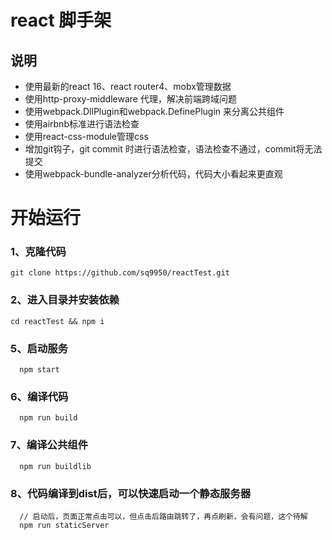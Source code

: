 # react 脚手架
## 说明
* 使用最新的react 16、react router4、mobx管理数据
* 使用http-proxy-middleware 代理，解决前端跨域问题
* 使用webpack.DllPlugin和webpack.DefinePlugin 来分离公共组件
* 使用airbnb标准进行语法检查
* 使用react-css-module管理css
* 增加git钩子，git commit 时进行语法检查，语法检查不通过，commit将无法提交
* 使用webpack-bundle-analyzer分析代码，代码大小看起来更直观
# 开始运行

### 1、克隆代码
```
git clone https://github.com/sq9950/reactTest.git
```
### 2、进入目录并安装依赖
```
cd reactTest && npm i
```
### 5、启动服务
```
  npm start
```
### 6、编译代码
```
  npm run build
```
### 7、编译公共组件
```
  npm run buildlib
```
### 8、代码编译到dist后，可以快速启动一个静态服务器
```
  // 启动后，页面正常点击可以，但点击后路由跳转了，再点刷新，会有问题，这个待解
  npm run staticServer
```
